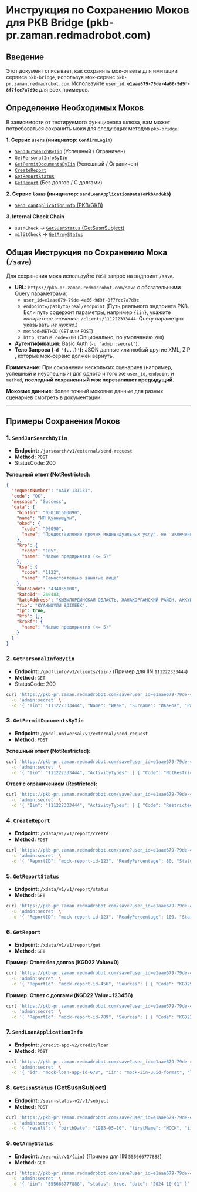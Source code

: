 # Инструкция по Сохранению Моков для PKB Bridge (pkb-pr.zaman.redmadrobot.com)

## Введение

Этот документ описывает, как сохранять мок-ответы для имитации сервиса `pkb-bridge`, используя мок-сервис `pkb-pr.zaman.redmadrobot.com`. Используйте `user_id`: **`e1aae679-79de-4a66-9d9f-8f7fcc7a7d9c`** для всех примеров.

## Определение Необходимых Моков

В зависимости от тестируемого функционала шлюза, вам может потребоваться сохранить моки для следующих методов `pkb-bridge`:

**1. Сервис `users` (инициатор: `ConfirmLogin`)**
   * [`SendJurSearchByIin`](#save-sendjursearchbyiin) (Успешный / Ограничен)
   * [`GetPersonalInfoByIin`](#save-getpersonalinfobyiin)
   * [`GetPermitDocumentsByIin`](#save-getpermitdocumentsbyiin) (Успешный / Ограничен)
   * [`CreateReport`](#save-createreport)
   * [`GetReportStatus`](#save-getreportstatus)
   * [`GetReport`](#save-getreport) (Без долгов / С долгами)

**2. Сервис `loans` (инициатор: `sendLoanApplicationDataToPkbAndGkb`)**
   * [`SendLoanApplicationInfo` (PKB/GKB)](#save-sendloanapplicationinfo)

**3. Internal Check Chain**
   * `susnCheck` -> [`GetSusnStatus` (GetSusnSubject)](#save-getsusnstatus)
   * `militCheck` -> [`GetArmyStatus`](#save-getarmystatus)

## Общая Инструкция по Сохранению Мока (`/save`)

Для сохранения мока используйте `POST` запрос на эндпоинт `/save`.

* **URL:** `https://pkb-pr.zaman.redmadrobot.com/save` с обязательными Query параметрами:
    * `user_id=e1aae679-79de-4a66-9d9f-8f7fcc7a7d9c`
    * `endpoint=/path/to/real/endpoint` (Путь реального эндпоинта PKB. Если путь содержит параметры, например `{iin}`, укажите *конкретное значение*: `/clients/111222333444`. Query параметры указывать *не нужно*.)
    * `method=METHOD` (`GET` или `POST`)
    * `http_status_code=200` (Опционально, по умолчанию `200`)
* **Аутентификация:** Basic Auth (`-u 'admin:secret'`).
* **Тело Запроса (`-d '{...}'`):** JSON данные или любый другие XML, ZIP , которые мок-сервис должен вернуть.

**Примечание:** При сохранении нескольких сценариев (например, успешный и неуспешный) для одного и того же `user_id`, `endpoint` и `method`, **последний сохраненный мок перезапишет предыдущий**.

**Моковые данные**: более точный моковые данные для разных сценариев смотреть в документации


---

## Примеры Сохранения Моков

### <a name="save-sendjursearchbyiin"></a>1. `SendJurSearchByIin`

* **Endpoint:** `/jursearch/v1/external/send-request`
* **Method:** `POST`
* StatusCode: 200

**Успешный ответ (NotRestricted):**
```json
{
  "requestNumber": "AAIY-131131",
  "code": "OK",
  "message": "Success",
  "data": {
    "binIin": "050101500090",
    "name": "ИП Қуанышұлы",
    "oked": {
      "code": "96090",
      "name": "Предоставление прочих индивидуальных услуг, не  включенных в другие группировки"
    },
    "krp": {
      "code": "105",
      "name": "Малые предприятия (<= 5)"
    },
    "kse": {
      "code": "1122",
      "name": "Самостоятельно занятые лица"
    },
    "katoCode": "434035100",
    "katoId": 260483,
    "katoAddress": "КЫЗЫЛОРДИНСКАЯ ОБЛАСТЬ, ЖАНАКОРГАНСКИЙ РАЙОН, АККУИКСКИЙ С.О., С.БИРЛИК",
    "fio": "ҚУАНЫШҰЛЫ ӘДІЛБЕК",
    "ip": true,
    "kfs": {},
    "krpBf": {
      "name": "Малые предприятия (<= 5)"
    }
  }
}
````

### <a name="save-getpersonalinfobyiin"></a>2. `GetPersonalInfoByIin`

- **Endpoint:** `/gbdflinfo/v1/clients/{iin}` (Пример для IIN `111222333444`)
- **Method:** `GET`
- StatusCode: 200


```bash
curl 'https://pkb-pr.zaman.redmadrobot.com/save?user_id=e1aae679-79de-4a66-9d9f-8f7fcc7a7d9c&endpoint=/gbdflinfo/v1/clients/111222333444&method=GET&http_status_code=200' \
  -u 'admin:secret' \
  -d '{ "Iin": "111222333444", "Name": "Иван", "Surname": "Иванов", "Patronymic": "Иванович", "EngSurname": "Ivanov", "EngName": "Ivan", "Dob": "1990-01-01", "Gender": { "Code": "1", "NameKZ": "Ер", "NameRU": "Мужчина" }, "Nationality": { "Code": "2", "NameKZ": "Қазақ", "NameRU": "Казах" }, "Citizenship": { "Code": "3", "NameKZ": "Қазақстан", "NameRU": "Казахстан" }, "LifeStatus": { "Code": "4", "NameKZ": "Тірі", "NameRU": "Жив" }, "BirthPlace": { "City": "Алматы", "Country": { "Code": "3", "NameKZ": "Қазақстан", "NameRU": "Казахстан" }, "District": { "Code": "5", "NameKZ": "Бостандық", "NameRU": "Бостандыкский" }, "Region": { "Code": "6", "NameKZ": "Алматы", "NameRU": "Алматы" } }, "Address": { "Street": "Абая", "Building": "10", "Flat": "25", "BeginDate": "2010-05-15", "Country": { "Code": "3", "NameKZ": "Қазақстан", "NameRU": "Казахстан" }, "District": { "Code": "5", "NameKZ": "Бостандық", "NameRU": "Бостандыкский" }, "Region": { "Code": "6", "NameKZ": "Алматы", "NameRU": "Алматы" } }, "AddressTemp": [ { "Type": { "Code": "1", "NameKZ": "Уақытша", "NameRU": "Временный" }, "City": "Нур-Султан", "Street": "Кунаева", "Building": "20", "Flat": "5", "BeginDate": "2022-01-01", "EndDate": "2023-01-01" } ], "Documents": [ { "Number": "123456789", "BeginDate": "2015-06-01", "EndDate": "2025-06-01", "Surname": "Иванов", "Name": "Иван", "Patronymic": "Иванович", "BirthDate": "1990-01-01", "Type": { "Code": "10", "NameKZ": "ЖСН", "NameRU": "Паспорт" }, "IssueOrg": { "Code": "20", "NameKZ": "ІІМ", "NameRU": "МВД" }, "Status": { "Code": "30", "NameKZ": "Жарамды", "NameRU": "Действителен" } } ], "PersonPhotoDates": [ { "Iin": "111222333444", "CodeTypeDock": "10", "NumDock": "123456789", "Photo": "base64encodedstring" } ] }'
```

### <a name="save-getpermitdocumentsbyiin"></a>3. `GetPermitDocumentsByIin`

- **Endpoint:** `/gbdel-universal/v1/external/send-request`
- **Method:** `POST`

**Успешный ответ (NotRestricted):**


```bash
curl 'https://pkb-pr.zaman.redmadrobot.com/save?user_id=e1aae679-79de-4a66-9d9f-8f7fcc7a7d9c&endpoint=/gbdel-universal/v1/external/send-request&method=POST&http_status_code=200' \
  -u 'admin:secret' \
  -d '{ "Iin": "111222333444", "ActivityTypes": [ { "Code": "NotRestricted", "NameRu": "Деятельность разрешена", "NameKz": "Қызметке рұқсат етілген" } ] }'
```

**Ответ с ограничением (Restricted):**


```bash
curl 'https://pkb-pr.zaman.redmadrobot.com/save?user_id=e1aae679-79de-4a66-9d9f-8f7fcc7a7d9c&endpoint=/gbdel-universal/v1/external/send-request&method=POST&http_status_code=200' \
  -u 'admin:secret' \
  -d '{ "Iin": "111222333444", "ActivityTypes": [ { "Code": "Restricted", "NameRu": "Деятельность ограничена", "NameKz": "Қызмет шектелген" } ] }'
```

### <a name="save-createreport"></a>4. `CreateReport`

- **Endpoint:** `/xdata/v1/v1/report/create`
- **Method:** `POST`


```bash
curl 'https://pkb-pr.zaman.redmadrobot.com/save?user_id=e1aae679-79de-4a66-9d9f-8f7fcc7a7d9c&endpoint=/xdata/v1/v1/report/create&method=POST&http_status_code=200' \
  -u 'admin:secret' \
  -d '{ "ReportID": "mock-report-id-123", "ReadyPercentage": 80, "Status": "OK" }'
```

### <a name="save-getreportstatus"></a>5. `GetReportStatus`

- **Endpoint:** `/xdata/v1/v1/report/status`
- **Method:** `GET`


```bash
curl 'https://pkb-pr.zaman.redmadrobot.com/save?user_id=e1aae679-79de-4a66-9d9f-8f7fcc7a7d9c&endpoint=/xdata/v1/v1/report/status&method=GET&http_status_code=200' \
  -u 'admin:secret' \
  -d '{ "ReportID": "mock-report-id-123", "ReadyPercentage": 100, "Status": "OK" }'
```

### <a name="save-getreport"></a>6. `GetReport`

- **Endpoint:** `/xdata/v1/v1/report/get`
- **Method:** `GET`

**Пример: Ответ без долгов (KGD22 Value=0)**


```bash
curl 'https://pkb-pr.zaman.redmadrobot.com/save?user_id=e1aae679-79de-4a66-9d9f-8f7fcc7a7d9c&endpoint=/xdata/v1/v1/report/get&method=GET&http_status_code=200' \
  -u 'admin:secret' \
  -d '{ "ReportId": "mock-report-id-456", "Sources": [ { "Code": "KGD29" }, { "Code": "KGD22", "Status": 1, "Infos": [ { "DetailsKk": [ { "Title": "Барлық берешек, оның ішінде (теңге)", "Value": "0" } ], "DetailsRu": [ { "Title": "Всего задолженности (тенге)", "Value": "0" } ] } ] } ] }'
```

**Пример: Ответ с долгами (KGD22 Value=123456)**


```bash
curl 'https://pkb-pr.zaman.redmadrobot.com/save?user_id=e1aae679-79de-4a66-9d9f-8f7fcc7a7d9c&endpoint=/xdata/v1/v1/report/get&method=GET&http_status_code=200' \
  -u 'admin:secret' \
  -d '{ "ReportId": "mock-report-id-789", "Sources": [ { "Code": "KGD22", "Status": 1, "Infos": [ { "DetailsKk": [ { "Title": "Барлық берешек, оның ішінде (теңге)", "Value": "123456" } ], "DetailsRu": [ { "Title": "Всего задолженности (тенге)", "Value": "123456" } ] } ] } ] }'
```

### <a name="save-sendloanapplicationinfo"></a>7. `SendLoanApplicationInfo`

- **Endpoint:** `/credit-app-v2/credit/loan`
- **Method:** `POST`


```bash
curl 'https://pkb-pr.zaman.redmadrobot.com/save?user_id=e1aae679-79de-4a66-9d9f-8f7fcc7a7d9c&endpoint=/credit-app-v2/credit/loan&method=POST&http_status_code=200' \
  -u 'admin:secret' \
  -d '{ "id": "mock-loan-app-id-678", "iin": "mock-iin-uuid-format", "loan_app_date": "2025-04-08 01:00:00+05", "loan_app_date_unix": 1744000800, "current_date": "2025-04-08 01:00:00+05", "current_date_unix": 1744000800 }'
```

### <a name="save-getsusnstatus"></a>8. `GetSusnStatus` (GetSusnSubject)

- **Endpoint:** `/susn-status-v2/v1/subject`
- **Method:** `POST`


```bash
curl 'https://pkb-pr.zaman.redmadrobot.com/save?user_id=e1aae679-79de-4a66-9d9f-8f7fcc7a7d9c&endpoint=/susn-status-v2/v1/subject&method=POST&http_status_code=200' \
  -u 'admin:secret' \
  -d '{ "result": { "birthDate": "1985-05-10", "firstName": "MOCK", "iin": "sender_iin", "secondName": "MOCK", "surname": "MOCK", "signature": { "signatureValue": "mock_signature" }, "status": [ { "statusCode": 1, "statusNameRu": "Mock Статус Активен", "statusDstart": "2020-01-01", "statusDend": "2025-12-31" } ] } }'
```

### <a name="save-getarmystatus"></a>9. `GetArmyStatus`

- **Endpoint:** `/recruit/v1/{iin}` (Пример для IIN `555666777888`)
- **Method:** `GET`


```bash
curl 'https://pkb-pr.zaman.redmadrobot.com/save?user_id=e1aae679-79de-4a66-9d9f-8f7fcc7a7d9c&endpoint=/recruit/v1/555666777888&method=GET&http_status_code=200' \
  -u 'admin:secret' \
  -d '{ "iin": "555666777888", "status": true, "date": "2024-10-01" }'
```
